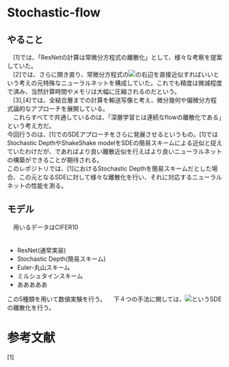 # Stochastic-flow

## やること
　[1]では、「ResNetの計算は常微分方程式の離散化」として、様々な考察を提案していた。  
　[2]では、さらに開き直り、常微分方程式の<img src="https://latex.codecogs.com/gif.latex?\frac{dx_t}{dt}=f(t,x_t)" />の右辺を直接近似すればいいという考えの元特殊なニューラルネットを構成していた。これでも精度は微減程度で済み、当然計算時間やメモリは大幅に圧縮されるのだという。  
　[3],[4]では、全結合層までの計算を輸送写像と考え、微分幾何や偏微分方程式論的なアプローチを展開している。  
　これらすべてで共通しているのは、「深層学習とは連続なflowの離散化である」という考え方だ。  
  今回行うのは、[1]でのSDEアプローチをさらに発展させるというもの。[1]ではStochastic DepthやShakeShake modelをSDEの簡易スキームによる近似と捉えていたわけだが、であればより良い離散近似を行えばより良いニューラルネットの構築ができることが期待される。  
  このレポジトリでは、[1]におけるStochastic Depthを簡易スキームだとした場合、この元となるSDEに対して様々な離散化を行い、それに対応するニューラルネットの性能を測る。
  


## モデル  
　用いるデータはCIFER10  
　
 * ResNet(通常実装)
 * Stochastic Depth(簡易スキーム)
 * Euler-丸山スキーム
 * ミルシュタインスキーム
 * あああああ
 
  この5種類を用いて数値実験を行う。
　下４つの手法に関しては、<img src="https://latex.codecogs.com/gif.latex?dX_t=p(t)f(X_t)dt+\sqrt{p(t)(1-p(t))}f(X_t)dB_t" />というSDEの離散化を行う。



# 参考文献
[1]



